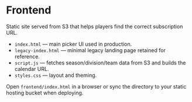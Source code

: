 # Frontend

Static site served from S3 that helps players find the correct subscription URL.

- `index.html` — main picker UI used in production.
- `legacy-index.html` — minimal legacy landing page retained for reference.
- `script.js` — fetches season/division/team data from S3 and builds the calendar URL.
- `styles.css` — layout and theming.

Open `frontend/index.html` in a browser or sync the directory to your static hosting bucket when deploying.
